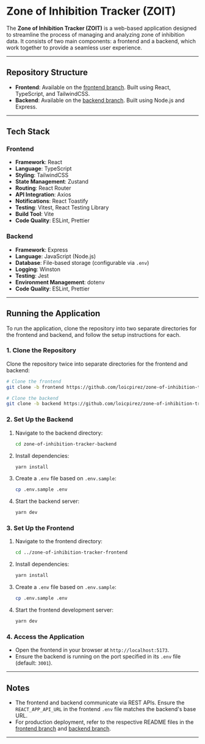 # Zone of Inhibition Tracker (ZOIT)

The **Zone of Inhibition Tracker (ZOIT)** is a web-based application designed to streamline the process of managing and analyzing zone of inhibition data. It consists of two main components: a frontend and a backend, which work together to provide a seamless user experience.

---

## Repository Structure

- **Frontend**: Available on the [frontend branch](https://github.com/loicpirez/zone-of-inhibition-tracker/tree/frontend). Built using React, TypeScript, and TailwindCSS.
- **Backend**: Available on the [backend branch](https://github.com/loicpirez/zone-of-inhibition-tracker/tree/backend). Built using Node.js and Express.

---

## Tech Stack

### Frontend
- **Framework**: React
- **Language**: TypeScript
- **Styling**: TailwindCSS
- **State Management**: Zustand
- **Routing**: React Router
- **API Integration**: Axios
- **Notifications**: React Toastify
- **Testing**: Vitest, React Testing Library
- **Build Tool**: Vite
- **Code Quality**: ESLint, Prettier

### Backend
- **Framework**: Express
- **Language**: JavaScript (Node.js)
- **Database**: File-based storage (configurable via `.env`)
- **Logging**: Winston
- **Testing**: Jest
- **Environment Management**: dotenv
- **Code Quality**: ESLint, Prettier

---

## Running the Application

To run the application, clone the repository into two separate directories for the frontend and backend, and follow the setup instructions for each.

### 1. Clone the Repository
Clone the repository twice into separate directories for the frontend and backend:

```bash
# Clone the frontend
git clone -b frontend https://github.com/loicpirez/zone-of-inhibition-tracker.git zone-of-inhibition-tracker-frontend

# Clone the backend
git clone -b backend https://github.com/loicpirez/zone-of-inhibition-tracker.git zone-of-inhibition-tracker-backend
```

### 2. Set Up the Backend
1. Navigate to the backend directory:
   ```bash
   cd zone-of-inhibition-tracker-backend
   ```
2. Install dependencies:
   ```bash
   yarn install
   ```
3. Create a `.env` file based on `.env.sample`:
   ```bash
   cp .env.sample .env
   ```
4. Start the backend server:
   ```bash
   yarn dev
   ```

### 3. Set Up the Frontend
1. Navigate to the frontend directory:
   ```bash
   cd ../zone-of-inhibition-tracker-frontend
   ```
2. Install dependencies:
   ```bash
   yarn install
   ```
3. Create a `.env` file based on `.env.sample`:
   ```bash
   cp .env.sample .env
   ```
4. Start the frontend development server:
   ```bash
   yarn dev
   ```

### 4. Access the Application
- Open the frontend in your browser at `http://localhost:5173`.
- Ensure the backend is running on the port specified in its `.env` file (default: `3001`).

---

## Notes
- The frontend and backend communicate via REST APIs. Ensure the `REACT_APP_API_URL` in the frontend `.env` file matches the backend's base URL.
- For production deployment, refer to the respective README files in the [frontend branch](https://github.com/loicpirez/zone-of-inhibition-tracker/tree/frontend) and [backend branch](https://github.com/loicpirez/zone-of-inhibition-tracker/tree/backend).

---